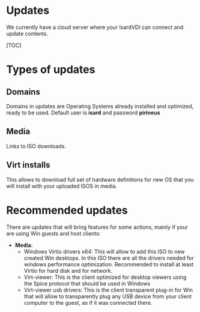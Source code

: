 <h1>Updates</h1>

We currently have a cloud server where your IsardVDI can connect and update contents.

[TOC]

# Types of updates

## Domains

Domains in updates are Operating Systems already installed and optimized, ready to be used. Default user is **isard** and password **pirineus**

## Media

Links to ISO downloads.



## Virt installs

This allows to download full set of hardware definitions for new OS that you will install with your uploaded ISOS in media.

# Recommended updates

There are updates that will bring features for some actions, mainly if your are using Win guests and host clients:

- **Media**:
  - Windows Virtio drivers x64: This will allow to add this ISO to new created Win desktops. In this ISO there are all the drivers needed for windows performance optimization. Recommended to install at least Virtio for hard disk and for network.
  - Virt-viewer: This is the client optimized for desktop viewers using the Spice protocol that should be used in Windows
  - Virt-viewer usb drivers: This is the client transparent plug-in for Win that will allow to transparently plug any USB device from your client computer to the guest, as if it was connected there.